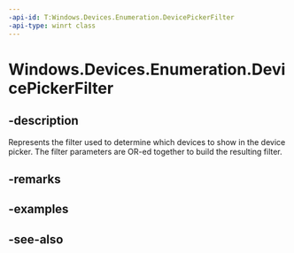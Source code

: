 ----api-id: T:Windows.Devices.Enumeration.DevicePickerFilter
-api-type: winrt class
---<!-- Class syntax.public class DevicePickerFilter : Windows.Devices.Enumeration.IDevicePickerFilter--># Windows.Devices.Enumeration.DevicePickerFilter## -descriptionRepresents the filter used to determine which devices to show in the device picker. The filter parameters are OR-ed together to build the resulting filter.## -remarks<!--TODO: Document how the developer can obtain this class object, and add or update retriever elements as necessary.-->## -examples## -see-also